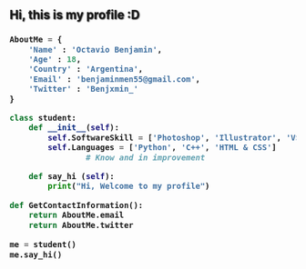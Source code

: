 <h2 align="left" style="text-shadow: 1px 1px 2px;">Hi, this is my profile :D</h2>

<h3>

```python
AboutMe = {
    'Name' : 'Octavio Benjamin',
    'Age' : 18,
    'Country' : 'Argentina',
    'Email' : 'benjaminmen55@gmail.com',
    'Twitter' : 'Benjxmin_'
} 

class student:
    def __init__(self):
        self.SoftwareSkill = ['Photoshop', 'Illustrator', 'VSCode']
        self.Languages = ['Python', 'C++', 'HTML & CSS'] 
                # Know and in improvement

    def say_hi (self):
        print("Hi, Welcome to my profile")

def GetContactInformation():
    return AboutMe.email
    return AboutMe.twitter
    
me = student()
me.say_hi()
```
</h3>
